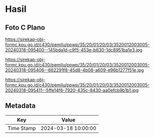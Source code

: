 # Hasil

## Foto C Plano

https://sirekap-obj-formc.kpu.go.id/c430/pemilu/ppwp/35/20/01/20/03/3520012003005-20240318-095400--145bda1d-c9f5-453e-b630-1dc8951ba1e3.jpg

https://sirekap-obj-formc.kpu.go.id/c430/pemilu/ppwp/35/20/01/20/03/3520012003005-20240318-095406--662291f8-45d8-4b08-a609-e96b1277f51e.jpg

https://sirekap-obj-formc.kpu.go.id/c430/pemilu/ppwp/35/20/01/20/03/3520012003005-20240318-095411--5ffe14f6-7920-435c-8430-aa0efcb9b1b1.jpg


## Metadata

| Key        | Value               |
| ---------- | ------------------- |
| Time Stamp | 2024-03-18 10:00:00 |



